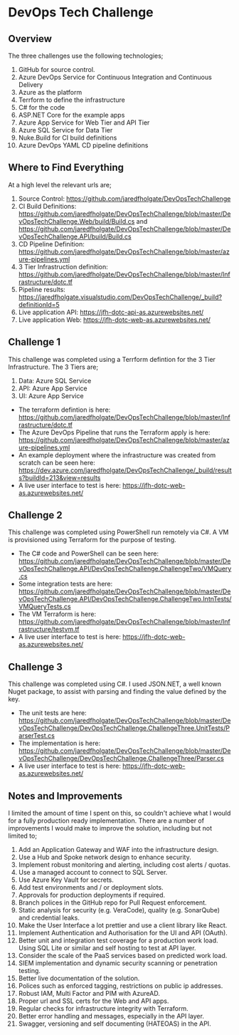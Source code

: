 # DevOps Tech Challenge

## Overview

The three challenges use the following technologies;

1. GitHub for source control.
2. Azure DevOps Service for Continuous Integration and Continuous Delivery
3. Azure as the platform
4. Terrform to define the infrastructure
5. C# for the code
6. ASP.NET Core for the example apps
7. Azure App Service for Web Tier and API Tier
8. Azure SQL Service for Data Tier
9. Nuke.Build for CI build definitions
10. Azure DevOps YAML CD pipeline definitions

## Where to Find Everything

At a high level the relevant urls are;

1. Source Control: https://github.com/jaredfholgate/DevOpsTechChallenge
2. CI Build Definitions: https://github.com/jaredfholgate/DevOpsTechChallenge/blob/master/DevOpsTechChallenge.Web/build/Build.cs and https://github.com/jaredfholgate/DevOpsTechChallenge/blob/master/DevOpsTechChallenge.API/build/Build.cs
3. CD Pipeline Definition: https://github.com/jaredfholgate/DevOpsTechChallenge/blob/master/azure-pipelines.yml
4. 3 Tier Infrastruction definition: https://github.com/jaredfholgate/DevOpsTechChallenge/blob/master/Infrastructure/dotc.tf
5. Pipeline results: https://jaredfholgate.visualstudio.com/DevOpsTechChallenge/_build?definitionId=5
6. Live application API: https://jfh-dotc-api-as.azurewebsites.net/
7. Live application Web: https://jfh-dotc-web-as.azurewebsites.net/

## Challenge 1

This challenge was completed using a Terrform defintion for the 3 Tier Infrastructure. The 3 Tiers are;

1. Data: Azure SQL Service
2. API: Azure App Service
3. UI: Azure App Service

- The terraform defintion is here: https://github.com/jaredfholgate/DevOpsTechChallenge/blob/master/Infrastructure/dotc.tf
- The Azure DevOps Pipeline that runs the Terraform apply is here: https://github.com/jaredfholgate/DevOpsTechChallenge/blob/master/azure-pipelines.yml
- An example deployment where the infrastructure was created from scratch can be seen here: https://dev.azure.com/jaredfholgate/DevOpsTechChallenge/_build/results?buildId=213&view=results
- A live user interface to test is here: https://jfh-dotc-web-as.azurewebsites.net/

## Challenge 2

This challenge was completed using PowerShell run remotely via C#. A VM is provisioned using Terraform for the purpose of testing.

- The C# code and PowerShell can be seen here: https://github.com/jaredfholgate/DevOpsTechChallenge/blob/master/DevOpsTechChallenge.API/DevOpsTechChallenge.ChallengeTwo/VMQuery.cs
- Some integration tests are here: https://github.com/jaredfholgate/DevOpsTechChallenge/blob/master/DevOpsTechChallenge.API/DevOpsTechChallenge.ChallengeTwo.IntnTests/VMQueryTests.cs
- The VM Terraform is here: https://github.com/jaredfholgate/DevOpsTechChallenge/blob/master/Infrastructure/testvm.tf
- A live user interface to test is here: https://jfh-dotc-web-as.azurewebsites.net/

## Challenge 3

This challenge was completed using C#. I used JSON.NET, a well known Nuget package, to assist with parsing and finding the value defined by the key.

- The unit tests are here: https://github.com/jaredfholgate/DevOpsTechChallenge/blob/master/DevOpsTechChallenge/DevOpsTechChallenge.ChallengeThree.UnitTests/ParserTest.cs
- The implementation is here: https://github.com/jaredfholgate/DevOpsTechChallenge/blob/master/DevOpsTechChallenge/DevOpsTechChallenge.ChallengeThree/Parser.cs
- A live user interface to test is here: https://jfh-dotc-web-as.azurewebsites.net/

## Notes and Improvements

I limited the amount of time I spent on this, so couldn't achieve what I would for a fully production ready implementation. There are a number of improvements I would make to improve the solution, including but not limited to;

1. Add an Application Gateway and WAF into the infrastructure design.
2. Use a Hub and Spoke network design to enhance security.
3. Implement robust monitoring and alerting, including cost alerts / quotas.
4. Use a managed account to connect to SQL Server.
5. Use Azure Key Vault for secrets.
6. Add test environments and / or deployment slots.
7. Approvals for production deployments if required.
8. Branch polices in the GitHub repo for Pull Request enforcement.
9. Static analysis for security (e.g. VeraCode), quality (e.g. SonarQube) and credential leaks.
10. Make the User Interface a lot prettier and use a client library like React.
11. Implement Authentication and Authorisation for the UI and API (OAuth).
12. Better unit and integration test coverage for a production work load. Using SQL Lite or similar and self hosting to test at API layer.
13. Consider the scale of the PaaS services based on predicted work load.
14. SIEM implementation and dynamic security scanning or penetration testing.
15. Better live documentation of the solution.
16. Polices such as enforced tagging, restrictions on public ip addresses.
17. Robust IAM, Multi Factor and PIM with AzureAD.
18. Proper url and SSL certs for the Web and API apps.
19. Regular checks for infrastructure integrity with Terraform.
20. Better error handling and messages, especially in the API layer.
21. Swagger, versioning and self documenting (HATEOAS) in the API.
